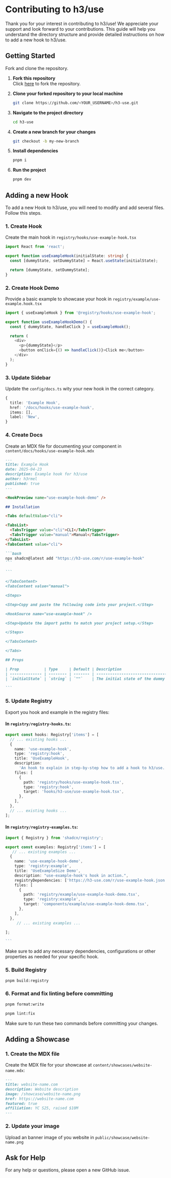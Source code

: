 # Contributing to h3/use

Thank you for your interest in contributing to h3/use! We appreciate your support and look forward to your contributions. This guide will help you understand the directory structure and provide detailed instructions on how to add a new hook to h3/use.

## Getting Started

Fork and clone the repository.

1. **Fork this repository**  
   Click [here](https://github.com/h3rmel/h3-use/fork) to fork the repository.

2. **Clone your forked repository to your local machine**

   ```bash
   git clone https://github.com/<YOUR_USERNAME>/h3-use.git
   ```

3. **Navigate to the project directory**

   ```bash
   cd h3-use
   ```

4. **Create a new branch for your changes**

   ```bash
   git checkout -b my-new-branch
   ```

5. **Install dependencies**

   ```bash
   pnpm i
   ```

6. **Run the project**
   ```bash
   pnpm dev
   ```

## Adding a new Hook

To add a new Hook to h3/use, you will need to modify and add several files. Follow this steps.

### 1. Create Hook

Create the main hook in `registry/hooks/use-example-hook.tsx`

```typescript
import React from 'react';

export function useExampleHook(initialState: string) {
  const [dummyState, setDummyState] = React.useState(initialState);

  return [dummyState, setDummyState];
}
```

### 2. Create Hook Demo

Provide a basic example to showcase your hook in `registry/example/use-example.hook.tsx`

```typescript
import { useExampleHook } from '@registry/hooks/use-example-hook';

export function useExampleHookDemo() {
  const { dummyState, handleClick } = useExampleHook();

  return (
    <div>
      <p>{dummyState}</p>
      <button onClick={() => handleClick()}>Click me</button>
    </div>
  );
}
```

### 3. Update Sidebar

Update the `config/docs.ts` wity your new hook in the correct category.

```typescript
{
  title: 'Example Hook',
  href: '/docs/hooks/use-example-hook',
  items: [],
  label: 'New',
}
```

### 4. Create Docs

Create an MDX file for documenting your component in `content/docs/hooks/use-example-hook.mdx`

````md
---
title: Example Hook
date: 2025-04-23
description: Example hook for h3/use
author: h3rmel
published: true
---

<HookPreview name="use-example-hook-demo" />

## Installation

<Tabs defaultValue="cli">

<TabsList>
  <TabsTrigger value="cli">CLI</TabsTrigger>
  <TabsTrigger value="manual">Manual</TabsTrigger>
</TabsList>
<TabsContent value="cli">

```bash
npx shadcn@latest add "https://h3-use.com/r/use-example-hook"
```

```

</TabsContent>
<TabsContent value="manual">

<Steps>

<Step>Copy and paste the following code into your project.</Step>

<HookSource name="use-example-hook" />

<Step>Update the import paths to match your project setup.</Step>

</Steps>

</TabsContent>

</Tabs>

## Props

| Prop           | Type     | Default | Description                           |
| -------------- | -------- | ------- | ------------------------------------- |
| `initialState` | `string` | `""`    | The initial state of the dummy state. |

```
````

### 5. Update Registry

Export you hook and example in the registry files:

#### In `registry/registry-hooks.ts`:

```typescript
export const hooks: Registry['items'] = [
  // ... existing hooks ...
  {
    name: 'use-example-hook',
    type: 'registry:hook',
    title: 'UseExampleHook',
    description:
      'An hook to explain in step-by-step how to add a hook to h3/use.',
    files: [
      {
        path: 'registry/hooks/use-example-hook.tsx',
        type: 'registry:hook',
        target: 'hooks/h3-use/use-example-hook.tsx',
      },
    ],
  },
  // ... existing hooks ...
];
```

#### In `registry/registry-examples.ts`:

````typescript
import { Registry } from 'shadcn/registry';

export const examples: Registry['items'] = [
   // ... existing examples ...
  {
    name: 'use-example-hook-demo',
    type: 'registry:example',
    title: 'UseExampleSize Demo',
    description: "use-example-hook's hook in action.",
    registryDependencies: ['https://h3-use.com/r/use-example-hook.json'],
    files: [
      {
        path: 'registry/example/use-example-hook-demo.tsx',
        type: 'registry:example',
        target: 'components/example/use-example-hook-demo.tsx',
      },
    ],
  },
     // ... existing examples ...

];

```
````

Make sure to add any necessary dependencies, configurations or other properties as needed for your specific hook.

### 5. Build Registry

```bash
pnpm build:registry
```

### 6. Format and fix linting before committing

```bash
pnpm format:write
```

```bash
pnpm lint:fix
```

Make sure to run these two commands before committing your changes.

## Adding a Showcase

### 1. Create the MDX file

Create the MDX file for your showcase at `content/showcases/website-name.mdx`:

```md
---
title: website-name.com
description: Website description
image: /showcase/website-name.png
href: https://website-name.com
featured: true
affiliation: YC S25, raised $10M
---
```

### 2. Update your image

Upload an banner image of you website in `public/showcase/website-name.png`

## Ask for Help

For any help or questions, please open a new GitHub issue.
